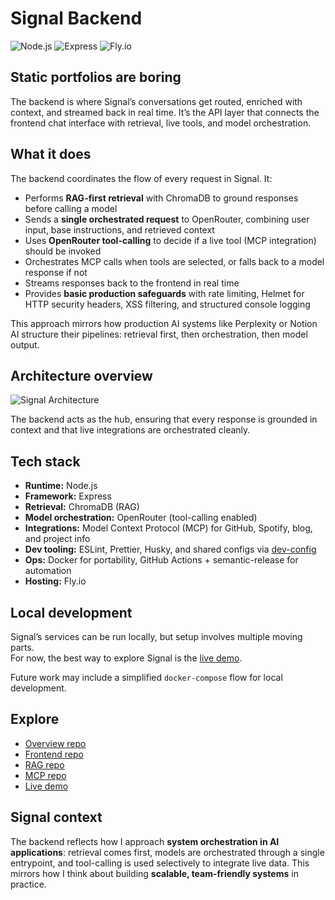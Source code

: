 # Signal Backend

![Node.js](https://img.shields.io/badge/Node.js-20+-5FA04E?logo=node.js&logoColor=white&style=flat-square)
![Express](https://img.shields.io/badge/Google%20Gemini-2.5%20Flash-4B8FE8?logo=googlegemini&logoColor=white&style=flat-square)
![Fly.io](https://img.shields.io/badge/Hosted-Fly.io-24175B?logo=flydotio&logoColor=white&style=flat-square)

## Static portfolios are boring

The backend is where Signal’s conversations get routed, enriched with context, and streamed back in
real time. It’s the API layer that connects the frontend chat interface with retrieval, live tools,
and model orchestration.

## What it does

The backend coordinates the flow of every request in Signal. It:

- Performs **RAG-first retrieval** with ChromaDB to ground responses before calling a model
- Sends a **single orchestrated request** to OpenRouter, combining user input, base instructions,
  and retrieved context
- Uses **OpenRouter tool-calling** to decide if a live tool (MCP integration) should be invoked
- Orchestrates MCP calls when tools are selected, or falls back to a model response if not
- Streams responses back to the frontend in real time
- Provides **basic production safeguards** with rate limiting, Helmet for HTTP security headers, XSS
  filtering, and structured console logging

This approach mirrors how production AI systems like Perplexity or Notion AI structure their
pipelines: retrieval first, then orchestration, then model output.

## Architecture overview

![Signal Architecture](https://github.com/user-attachments/assets/9ae777bb-9564-4168-8e72-9ffbc743ae5c)

The backend acts as the hub, ensuring that every response is grounded in context and that live
integrations are orchestrated cleanly.

## Tech stack

- **Runtime:** Node.js
- **Framework:** Express
- **Retrieval:** ChromaDB (RAG)
- **Model orchestration:** OpenRouter (tool-calling enabled)
- **Integrations:** Model Context Protocol (MCP) for GitHub, Spotify, blog, and project info
- **Dev tooling:** ESLint, Prettier, Husky, and shared configs via
  [dev-config](https://www.npmjs.com/package/abruno-dev-config)
- **Ops:** Docker for portability, GitHub Actions + semantic-release for automation
- **Hosting:** Fly.io

## Local development

Signal’s services can be run locally, but setup involves multiple moving parts.  
For now, the best way to explore Signal is the [live demo](https://signal.abruno.net).

Future work may include a simplified `docker-compose` flow for local development.

## Explore

- [Overview repo](https://github.com/anthonybruno/signal)
- [Frontend repo](https://github.com/anthonybruno/signal-frontend)
- [RAG repo](https://github.com/anthonybruno/signal-rag)
- [MCP repo](https://github.com/anthonybruno/signal-mcp)
- [Live demo](https://signal.abruno.net)

## Signal context

The backend reflects how I approach **system orchestration in AI applications**: retrieval comes
first, models are orchestrated through a single entrypoint, and tool-calling is used selectively to
integrate live data. This mirrors how I think about building **scalable, team-friendly systems** in
practice.
